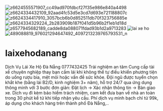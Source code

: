 ![z6624555571907_cc49ad970fdbcf27f35e986e840a4498](https://github.com/user-attachments/assets/26bccaab-1087-4fcc-b830-8ca72e4ea080)
![z6624334432109_92aad4fc53d5e3cd7d693e721188807c](https://github.com/user-attachments/assets/d6787109-313b-4523-8acf-6767250a04e2)
![z6624334417910_3057bcb6b0d852511db70f323756885e](https://github.com/user-attachments/assets/8e4d435c-9047-4718-aa5e-3f107d418ce3)
![z6624334329224_2b283909b187f041d5b96b2f1eb1d18d](https://github.com/user-attachments/assets/05186542-5cfb-4dc1-8bbd-7b8959ff34be)
![z6577945682189_cadde8da088071fdad93b1d2a9713283](https://github.com/user-attachments/assets/13b5e777-0815-4b92-b9f0-ae91e82712b5)
![lai xe ho](https://github.com/user-attachments/assets/7cb7d1e7-9273-4689-85b0-1293119d5306)
![489088819_976021294647492_4097213239765793531_n](https://github.com/user-attachments/assets/e1c0e3f5-55e6-40cb-958f-7234ecb1ab93)
# laixehodanang
Dịch Vụ Lái Xe Hộ Đà Nẵng 0777432425 Trải nghiệm an tâm
Cung cấp tài xế chuyên nghiệp thay bạn cầm lái khi không thể tự điều khiển phương tiện do uống rượu bia, mệt mỏi hoặc vấn đề sức khỏe. Đội ngũ được tuyển chọn khắt khe (bằng lái B2/D, kinh nghiệm 3+ năm), hỗ trợ 24/7 qua ứng dụng thông minh với 3 bước đơn giản: Đặt lịch → Xác nhận thông tin → Bàn giao xe. Dịch vụ đi kèm bảo hiểm trách nhiệm, cam kết đưa bạn về nhà an toàn trong 30 phút kể từ khi tiếp nhận yêu cầu. Phí dịch vụ minh bạch chỉ từ 99k, áp dụng cho khách hàng trên thành phố Đà Nẵng,..
